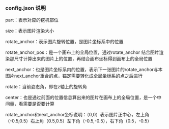 ### config.json 说明

part：表示对应的挖机部位

size：表示图片渲染大小

rotate_anchor：表示图片旋转位置，是图片坐标系中的位置

rotate_anchor_pos：是一个画布上的全局位置，通过rotate_anchor 结合图片渲染那尺寸计算出来的图片上的位置，再结合画布坐标得到画布上的全局位置

next_anchor：也是图片坐标系内的位置，表示下一张图片的rotate_anchor与本图片next_anchor重合的点，锚定需要转化成全局坐标系的点之后进行

rotate：当前姿态角，即在z轴上的旋转角

center：也是通过前面的位置信息算出来的图片在画布上的全局位置，是一个中间量，看需要是否要计算

rotate_anchor和next_anchor坐标说明：（0,0）表示图片正中心，左上角（-0.5,0.5）右上角（0.5,0.5）左下角（-0.5,-0.5），右下角（0.5，-0.5）
